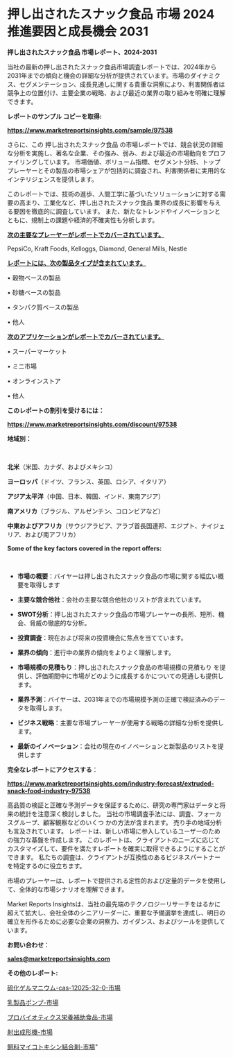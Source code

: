 # 押し出されたスナック食品 市場 2024 推進要因と成長機会 2031

<strong>押し出されたスナック食品 市場レポート、2024-2031</strong>

当社の最新の押し出されたスナック食品市場調査レポートでは、2024年から2031年までの傾向と機会の詳細な分析が提供されています。市場のダイナミクス、セグメンテーション、成長見通しに関する貴重な洞察により、利害関係者は競争上の位置付け、主要企業の戦略、および最近の業界の取り組みを明確に理解できます。



<strong>レポートのサンプル コピーを取得:</strong> <a href=https://www.marketreportsinsights.com/sample/97538>

<strong><u>https://www.marketreportsinsights.com/sample/97538</u></strong></a>

さらに、この 押し出されたスナック食品 の市場レポートでは、競合状況の詳細な分析を実施し、著名な企業、その強み、弱み、および最近の市場動向をプロファイリングしています。 市場価値、ボリューム指標、セグメント分析、トッププレーヤーとその製品の市場シェアが包括的に調査され、利害関係者に実用的なインテリジェンスを提供します。

このレポートでは、技術の進歩、人間工学に基づいたソリューションに対する需要の高まり、工業化など、押し出されたスナック食品 業界の成長に影響を与える要因を徹底的に調査しています。 また、新たなトレンドやイノベーションとともに、規制上の課題や経済的不確実性も分析します。



<strong><u>次の主要なプレーヤーがレポートでカバーされています。</u></strong>

PepsiCo, Kraft Foods, Kelloggs, Diamond, General Mills, Nestle



<strong><u><b>レポートには、次の製品タイプが含まれています。</b></u></strong>

• 穀物ベースの製品

• 砂糖ベースの製品

• タンパク質ベースの製品

• 他人



<strong><u><b>次のアプリケーションがレポートでカバーされています。</b></u></strong>

• スーパーマーケット

• ミニ市場

• オンラインストア

• 他人



<strong><b>このレポートの割引を受けるには：</b></strong>

<a href=https://www.marketreportsinsights.com/discount/97538>

<strong><u>https://www.marketreportsinsights.com/discount/97538</u></strong></a>



<strong>地域別：</strong>

<strong> </strong>



<strong>北米</strong>（米国、カナダ、およびメキシコ）



<strong>ヨーロッパ</strong>（ドイツ、フランス、英国、ロシア、イタリア）



<strong>アジア太平洋</strong>（中国、日本、韓国、インド、東南アジア）



<strong>南アメリカ</strong>（ブラジル、アルゼンチン、コロンビアなど）



<strong>中東およびアフリカ</strong>（サウジアラビア、アラブ首長国連邦、エジプト、ナイジェリア、および南アフリカ）



<strong>Some of the key factors covered in the report offers:</strong>

<strong> </strong>
<ul>
  <li>

<strong>市場の概要</strong>：バイヤーは押し出されたスナック食品の市場に関する幅広い概要を取得します</li>
  <li>

<strong>主要な競合他社</strong>：会社の主要な競合他社のリストが含まれています。</li>
  <li>

<strong>SWOT分析</strong>：押し出されたスナック食品の市場プレーヤーの長所、短所、機会、脅威の徹底的な分析。</li>
  <li>

<strong>投資調査</strong>：現在および将来の投資機会に焦点を当てています。</li>
  <li>

<strong>業界の傾向</strong>：進行中の業界の傾向をよりよく理解します。</li>
  <li>

<strong>市場規模の見積もり</strong>：押し出されたスナック食品の市場規模の見積もり を提供し、評価期間中に市場がどのように成長するかについての見通しも提供します。</li>
  <li>

<strong>業界予測</strong>：バイヤーは、2031年までの市場規模予測の正確で検証済みのデータを取得します。</li>
  <li>

<strong>ビジネス戦略</strong>：主要な市場プレーヤーが使用する戦略の詳細な分析を提供します。</li>
  <li>

<strong>最新のイノベーション</strong>：会社の現在のイノベーションと新製品のリストを提供します</li>
</ul>


<strong>完全なレポートにアクセスする</strong>：

<a href=https://www.marketreportsinsights.com/industry-forecast/extruded-snack-food-industry-97538>

<strong><u>https://www.marketreportsinsights.com/industry-forecast/extruded-snack-food-industry-97538</u></strong></a>

高品質の検証と正確な予測データを保証するために、研究の専門家はデータと将来の統計を注意深く検討しました。 当社の市場調査手法には、調査、フォーカスグループ、顧客観察などのいくつ かの方法が含まれます。 売り手の地域分析も言及されています。 レポートは、新しい市場に参入しているユーザーのための強力な基盤を作成します。 このレポートは、クライアントのニーズに応じてカスタマイズして、要件を満たすレポートを確実に取得できるようにすることができます。 私たちの調査は、クライアントが互換性のあるビジネスパートナーを特定するのに役立ちます。

市場のプレーヤーは、レポートで提供される定性的および定量的データを使用して、全体的な市場シナリオを理解できます。

Market Reports Insightsは、当社の最先端のテクノロジーリサーチをはるかに超えて拡大し、会社全体のシニアリーダーに、重要な予備選挙を達成し、明日の確立を形作るために必要な企業の洞察力、ガイダンス、およびツールを提供しています。



<strong><b>お問い合わせ</b></strong>：

<a href=mailto:sales@marketreportsinsights.com>

<strong><u>sales@marketreportsinsights.com</u></strong></a>



<strong>その他のレポート:</strong>

<a href=https://www.linkedin.com/pulse/硫化ゲルマニウム-cas-12025-32-0-市場-2023-総利益と主要ベンダー-zhmhf/>硫化ゲルマニウム-cas-12025-32-0-市場</a>

<a href=https://www.linkedin.com/pulse/乳製品ポンプ-市場-2023-収益と成長ドライバー-2030-analytics-achievers-24-analysis-kkmrf/>乳製品ポンプ-市場</a>

<a href=https://www.linkedin.com/pulse/プロバイオティクス栄養補助食品-市場-2023-総利益と主要ベンダー-2030-pr-news-hub-azqqf/>プロバイオティクス栄養補助食品-市場</a>

<a href=https://www.linkedin.com/pulse/射出成形機-市場-2023-収益と成長ドライバー-2030-data-dive-discoveries-24-analysis-n3ydf/>射出成形機-市場</a>

<a href=https://www.linkedin.com/pulse/飼料マイコトキシン結合剤-市場-2030-年までの需要に焦点を当てた-nk6lf/>飼料マイコトキシン結合剤-市場</a>"
